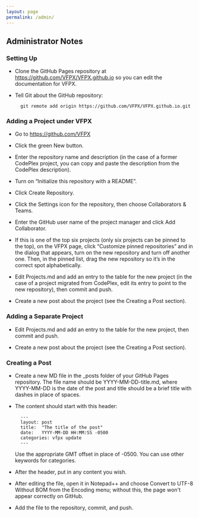 ```yaml
---
layout: page
permalink: /admin/
---
```


## Administrator Notes

### Setting Up

- Clone the GitHub Pages repository at <a href="https://github.com/VFPX/VFPX.github.io" target="_blank">https://github.com/VFPX/VFPX.github.io</a> so you can edit the documentation for VFPX.

- Tell Git about the GitHub repository:

        git remote add origin https://github.com/VFPX/VFPX.github.io.git

### Adding a Project under VFPX

- Go to <a href="https://github.com/VFPX" target="_blank">https://github.com/VFPX</a>

- Click the green New button.

- Enter the repository name and description (in the case of a former CodePlex project, you can copy and paste the description from the CodePlex description).

- Turn on “Initialize this repository with a README”.

- Click Create Repository.

- Click the Settings icon for the repository, then choose Collaborators & Teams.

- Enter the GitHub user name of the project manager and click Add Collaborator.

- If this is one of the top six projects (only six projects can be pinned to the top), on the VFPX page, click “Customize pinned repositories” and in the dialog that appears, turn on the new repository and turn off another one. Then, in the pinned list, drag the new repository so it’s in the correct spot alphabetically.

- Edit Projects.md and add an entry to the table for the new project (in the case of a project migrated from CodePlex, edit its entry to point to the new repository), then commit and push.

- Create a new post about the project (see the  Creating a Post section).

### Adding a Separate Project

- Edit Projects.md and add an entry to the table for the new project, then commit and push.

- Create a new post about the project (see the  Creating a Post section).

### Creating a Post

- Create a new MD file in the _posts folder of your GitHub Pages repository. The file name should be YYYY-MM-DD-title.md, where YYYY-MM-DD is the date of the post and title should be a brief title with dashes in place of spaces.

- The content should start with this header:

        ---
        layout: post
        title:  "The title of the post"
        date:   YYYY-MM-DD HH:MM:SS -0500
        categories: vfpx update
        ---

    Use the appropriate GMT offset in place of -0500. You can use other keywords for categories.

- After the header, put in any content you wish.

- After editing the file, open it in Notepad++ and choose Convert to UTF-8 Without BOM from the Encoding menu; without this, the page won't appear correctly on GitHub.

- Add the file to the repository, commit, and push.